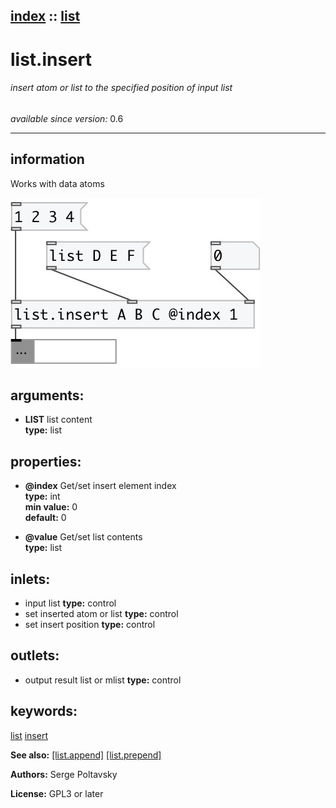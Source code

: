 [index](index.html) :: [list](category_list.html)
---

# list.insert

###### insert atom or list to the specified position of input list

*available since version:* 0.6

---


## information
Works with data atoms



[![example](../examples/img/list.insert.jpg)](../examples/pd/list.insert.pd)



## arguments:

* **LIST**
list content<br>
__type:__ list<br>





## properties:

* **@index** 
Get/set insert element index<br>
__type:__ int<br>
__min value:__ 0<br>
__default:__ 0<br>

* **@value** 
Get/set list contents<br>
__type:__ list<br>



## inlets:

* input list 
__type:__ control<br>
* set inserted atom or list 
__type:__ control<br>
* set insert position 
__type:__ control<br>



## outlets:

* output result list or mlist
__type:__ control<br>



## keywords:

[list](keywords/list.html)
[insert](keywords/insert.html)



**See also:**
[\[list.append\]](list.append.html)
[\[list.prepend\]](list.prepend.html)




**Authors:** Serge Poltavsky




**License:** GPL3 or later





